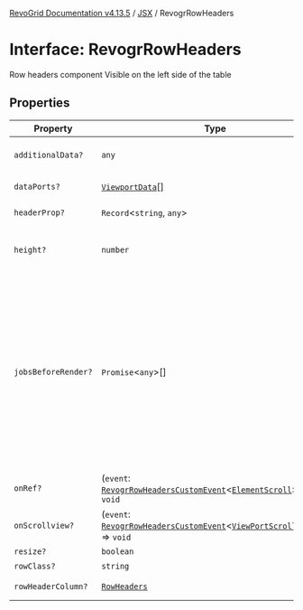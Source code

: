 [RevoGrid Documentation v4.13.5](README.md) / [JSX](Namespace.JSX.md) / RevogrRowHeaders

# Interface: RevogrRowHeaders

Row headers component
Visible on the left side of the table

## Properties

| Property | Type | Description | Defined in |
| ------ | ------ | ------ | ------ |
| `additionalData?` | `any` | Additional data to pass to renderer | [src/components.d.ts:2198](https://github.com/revolist/revogrid/blob/f32590b4b251a55e7610f26e48cd67947bdd6441/src/components.d.ts#L2198) |
| `dataPorts?` | [`ViewportData`](TypeAlias.ViewportData.md)[] | Viewport data | [src/components.d.ts:2202](https://github.com/revolist/revogrid/blob/f32590b4b251a55e7610f26e48cd67947bdd6441/src/components.d.ts#L2202) |
| `headerProp?` | `Record`\<`string`, `any`\> | Header props | [src/components.d.ts:2206](https://github.com/revolist/revogrid/blob/f32590b4b251a55e7610f26e48cd67947bdd6441/src/components.d.ts#L2206) |
| `height?` | `number` | Header height to setup row headers | [src/components.d.ts:2210](https://github.com/revolist/revogrid/blob/f32590b4b251a55e7610f26e48cd67947bdd6441/src/components.d.ts#L2210) |
| `jobsBeforeRender?` | `Promise`\<`any`\>[] | Prevent rendering until job is done. Can be used for initial rendering performance improvement. When several plugins require initial rendering this will prevent double initial rendering. | [src/components.d.ts:2214](https://github.com/revolist/revogrid/blob/f32590b4b251a55e7610f26e48cd67947bdd6441/src/components.d.ts#L2214) |
| `onRef?` | (`event`: [`RevogrRowHeadersCustomEvent`](Interface.RevogrRowHeadersCustomEvent.md)\<[`ElementScroll`](Interface.ElementScroll.md)\>) => `void` | Register element to scroll | [src/components.d.ts:2218](https://github.com/revolist/revogrid/blob/f32590b4b251a55e7610f26e48cd67947bdd6441/src/components.d.ts#L2218) |
| `onScrollview?` | (`event`: [`RevogrRowHeadersCustomEvent`](Interface.RevogrRowHeadersCustomEvent.md)\<[`ViewPortScrollEvent`](TypeAlias.ViewPortScrollEvent.md)\>) => `void` | Scroll viewport | [src/components.d.ts:2222](https://github.com/revolist/revogrid/blob/f32590b4b251a55e7610f26e48cd67947bdd6441/src/components.d.ts#L2222) |
| `resize?` | `boolean` | Enable resize | [src/components.d.ts:2226](https://github.com/revolist/revogrid/blob/f32590b4b251a55e7610f26e48cd67947bdd6441/src/components.d.ts#L2226) |
| `rowClass?` | `string` | Row class | [src/components.d.ts:2230](https://github.com/revolist/revogrid/blob/f32590b4b251a55e7610f26e48cd67947bdd6441/src/components.d.ts#L2230) |
| `rowHeaderColumn?` | [`RowHeaders`](Interface.RowHeaders.md) | Row header column | [src/components.d.ts:2234](https://github.com/revolist/revogrid/blob/f32590b4b251a55e7610f26e48cd67947bdd6441/src/components.d.ts#L2234) |
